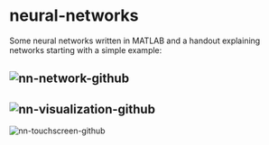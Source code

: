 # neural-networks
Some neural networks written in MATLAB and a handout explaining networks starting with a simple example:

![nn-network-github](http://reactorlab.net/graphics/github_media/nn_network.png)  
---------
![nn-visualization-github](http://reactorlab.net/graphics/github_media/nn_visualization.png) 
---------
![nn-touchscreen-github](http://reactorlab.net/graphics/github_media/touchscreen.png) 
